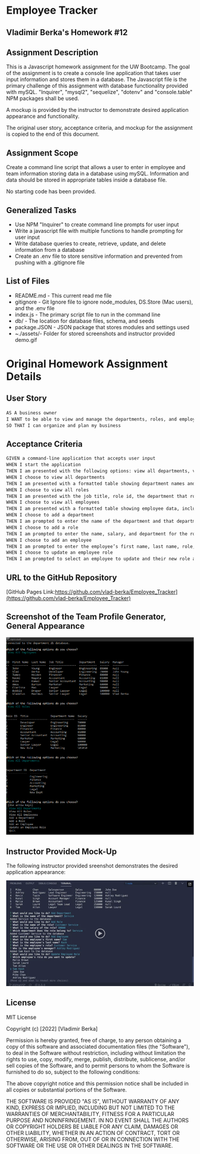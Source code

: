 # Employee Tracker

## Vladimir Berka's Homework #12

## Assignment Description

This is a Javascript homework assignment for the UW Bootcamp. The goal of the assignment is to create a console line application that takes user input information and stores them in a database. The Javascript file is the primary challenge of this assignment with database functionality provided with mySQL. "Inquirer", "mysql2", "sequelize", "dotenv" and "console.table" NPM packages shall be used.

A mockup is provided by the instructor to demonstrate desired application appearance and functionality.

The original user story, acceptance criteria, and mockup for the assignment is copied to the end of this document.

## Assignment Scope

Create a command line script that allows a user to enter in employee and team information storing data in a database using mySQL. Information and data should be stored in appropriate tables inside a database file.

No starting code has been provided.

## Generalized Tasks

- Use NPM "Inquirer" to create command line prompts for user input
- Write a javascript file with multiple functions to handle prompting for user input
- Write database queries to create, retrieve, update, and delete information from a database
- Create an .env file to store sensitive information and prevented from pushing with a .gitignore file

## List of Files

- README.md - This current read me file
- gitignore - Git Ignore file to ignore node_modules, DS.Store (Mac users), and the .env file
- index.js - The primary script file to run in the command line
- db/ - The location for database files, schema, and seeds
- package.JSON - JSON package that stores modules and settings used
- ~./assets/- Folder for stored screenshots and instructor provided demo.gif

# Original Homework Assignment Details

## User Story

```md
AS A business owner
I WANT to be able to view and manage the departments, roles, and employees in my company
SO THAT I can organize and plan my business
```

## Acceptance Criteria

```md
GIVEN a command-line application that accepts user input
WHEN I start the application
THEN I am presented with the following options: view all departments, view all roles, view all employees, add a department, add a role, add an employee, and update an employee role
WHEN I choose to view all departments
THEN I am presented with a formatted table showing department names and department ids
WHEN I choose to view all roles
THEN I am presented with the job title, role id, the department that role belongs to, and the salary for that role
WHEN I choose to view all employees
THEN I am presented with a formatted table showing employee data, including employee ids, first names, last names, job titles, departments, salaries, and managers that the employees report to
WHEN I choose to add a department
THEN I am prompted to enter the name of the department and that department is added to the database
WHEN I choose to add a role
THEN I am prompted to enter the name, salary, and department for the role and that role is added to the database
WHEN I choose to add an employee
THEN I am prompted to enter the employee’s first name, last name, role, and manager, and that employee is added to the database
WHEN I choose to update an employee role
THEN I am prompted to select an employee to update and their new role and this information is updated in the database
```

## URL to the GitHub Repository

[GitHub Pages Link:https://github.com/vlad-berka/Employee_Tracker](https://github.com/vlad-berka/Employee_Tracker)

## Screenshot of the Team Profile Generator, General Appearance

![Vladimir Berka's Employee Tracker](./assets/Employee_Tracker_ScreenShot.png "Employee Tracker, Screenshot")

## Instructor Provided Mock-Up

The following instructor provided sreenshot demonstrates the desired application appearance:

[![A video thumbnail shows the command-line employee management application with a play button overlaying the view.](./assets/12-sql-homework-video-thumbnail.png)](https://2u-20.wistia.com/medias/2lnle7xnpk)

## License

MIT License

Copyright (c) [2022] [Vladimir Berka]

Permission is hereby granted, free of charge, to any person obtaining a copy
of this software and associated documentation files (the "Software"), to deal
in the Software without restriction, including without limitation the rights
to use, copy, modify, merge, publish, distribute, sublicense, and/or sell
copies of the Software, and to permit persons to whom the Software is
furnished to do so, subject to the following conditions:

The above copyright notice and this permission notice shall be included in all
copies or substantial portions of the Software.

THE SOFTWARE IS PROVIDED "AS IS", WITHOUT WARRANTY OF ANY KIND, EXPRESS OR
IMPLIED, INCLUDING BUT NOT LIMITED TO THE WARRANTIES OF MERCHANTABILITY,
FITNESS FOR A PARTICULAR PURPOSE AND NONINFRINGEMENT. IN NO EVENT SHALL THE
AUTHORS OR COPYRIGHT HOLDERS BE LIABLE FOR ANY CLAIM, DAMAGES OR OTHER
LIABILITY, WHETHER IN AN ACTION OF CONTRACT, TORT OR OTHERWISE, ARISING FROM,
OUT OF OR IN CONNECTION WITH THE SOFTWARE OR THE USE OR OTHER DEALINGS IN THE
SOFTWARE.
